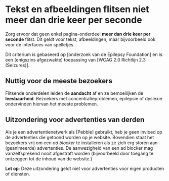 # Tekst en afbeeldingen flitsen niet meer dan drie keer per seconde

Zorg ervoor dat geen enkel pagina-onderdeel **meer dan drie keer per seconde** flitst. Dit geldt voor tekst, afbeeldingen, maar bijvoorbeeld ook voor de interfaces van spelletjes.

Dit criterium is gebaseerd op [onderzoek van de Epilepsy Foundation] en is een (enigszins afgezwakte) toepassing van [WCAG 2.0 Richtlijn 2.3 (Seizures)].

## Nuttig voor de meeste bezoekers

Flitsende onderdelen leiden de **aandacht** af en ze bemoeilijken de **leesbaarheid**. Bezoekers met concentratieproblemen, epilepsie of dyslexie ondervinden hiervan het meeste problemen.

## Uitzondering voor advertenties van derden

Als je een advertentienetwerk als [Pebble] gebruikt, heb je geen invloed op de advertenties die getoond worden op je website. Bovendien staat het bezoekers vrij om een *ad blocker* te installeren als ze zich erg storen aan (geanimeerde) advertenties. De aanwezigheid van een ad blocker mag vanzelfsprekend nooit afgestraft worden (bijvoorbeeld door toegang te ontzeggen tot de inhoud van de website.)

**Let op**: Deze uitzondering geldt niet voor advertenties voor eigen producten of diensten.
